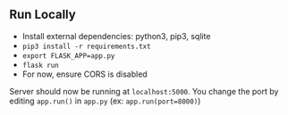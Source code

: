 ## Run Locally
* Install external dependencies: python3, pip3, sqlite
* `pip3 install -r requirements.txt`
* `export FLASK_APP=app.py`
* `flask run`
* For now, ensure CORS is disabled

Server should now be running at `localhost:5000`. You change the port by editing `app.run()` in `app.py` (ex: `app.run(port=8000)`)